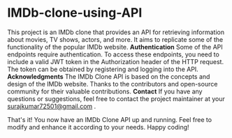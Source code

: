 # IMDb-clone-using-API
This project is an IMDb clone that provides an API for retrieving information about movies, TV shows, actors, and more. It aims to replicate some of the functionality of the popular IMDb website.
**Authentication**
Some of the API endpoints require authentication. To access these endpoints, you need to include a valid JWT token in the Authorization header of the HTTP request. The token can be obtained by registering and logging into the API.
**Acknowledgments**
The IMDb Clone API is based on the concepts and design of the IMDb website.
Thanks to the contributors and open-source community for their valuable contributions.
**Contact**
If you have any questions or suggestions, feel free to contact the project maintainer at your surajkumar72501@gmail.com .

That's it! You now have an IMDb Clone API up and running. Feel free to modify and enhance it according to your needs. Happy coding!
